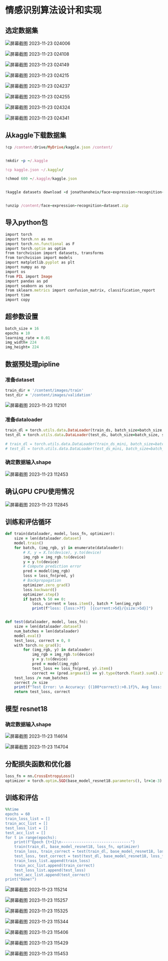 # 情感识别算法设计和实现

## 选定数据集

![屏幕截图 2023-11-23 024006](https://github.com/luoq03/Creative-Making-MSc-Advanced-Project-/assets/57748663/bce88adc-40b6-46f4-a3e9-65a4890f0329)

![屏幕截图 2023-11-23 024108](https://github.com/luoq03/Creative-Making-MSc-Advanced-Project-/assets/57748663/0c713d6f-c599-473b-be9c-7a71de19eb06)

![屏幕截图 2023-11-23 024149](https://github.com/luoq03/Creative-Making-MSc-Advanced-Project-/assets/57748663/96533590-fccd-4fa9-bce4-bbb12840cb2c)

![屏幕截图 2023-11-23 024215](https://github.com/luoq03/Creative-Making-MSc-Advanced-Project-/assets/57748663/dd3f2e89-c3df-4a8f-96fb-63c5cffd00a6)

![屏幕截图 2023-11-23 024237](https://github.com/luoq03/Creative-Making-MSc-Advanced-Project-/assets/57748663/5ffc2456-046f-4ff8-8a44-6874447adeb9)

![屏幕截图 2023-11-23 024255](https://github.com/luoq03/Creative-Making-MSc-Advanced-Project-/assets/57748663/37fae7ae-4522-478b-8eea-80c5fbabc77f)

![屏幕截图 2023-11-23 024324](https://github.com/luoq03/Creative-Making-MSc-Advanced-Project-/assets/57748663/aaca29d0-dcc4-45d9-8703-dd81803819fa)

![屏幕截图 2023-11-23 024341](https://github.com/luoq03/Creative-Making-MSc-Advanced-Project-/assets/57748663/92058745-7074-4623-8119-4c29d032fa83)

## 从kaggle下载数据集

```ruby
!cp /content/drive/MyDrive/kaggle.json /content/
```

```ruby

!mkdir -p ~/.kaggle

!cp kaggle.json ~/.kaggle/

!chmod 600 ~/.kaggle/kaggle.json

```

```ruby

!kaggle datasets download -d jonathanoheix/face-expression-recognition-dataset

```

```ruby

!unzip /content/face-expression-recognition-dataset.zip

```
## 导入python包

```ruby
import torch
import torch.nn as nn
import torch.nn.functional as F
import torch.optim as optim
from torchvision import datasets, transforms
from torchvision import models
import matplotlib.pyplot as plt
import numpy as np
import os
from PIL import Image
import pandas as pd
import seaborn as sns
from sklearn.metrics import confusion_matrix, classification_report
import time
import copy
```

## 超参数设置

```ruby
batch_size = 16
epochs = 10
learning_rate = 0.01
img_width= 224
img_height= 224
```

## 数据预处理pipline

### 准备dataset

```ruby
train_dir = '/content/images/train'
test_dir = '/content/images/validation'
```
![屏幕截图 2023-11-23 112101](https://github.com/luoq03/Creative-Making-MSc-Advanced-Project-/assets/57748663/f001b2b7-a610-4e44-a472-d1ae96dbcf39)

### 准备dataloader
```ruby
train_dl = torch.utils.data.DataLoader(train_ds, batch_size=batch_size, shuffle=True)
test_dl = torch.utils.data.DataLoader(test_ds, batch_size=batch_size, shuffle=True)

# train_dl = torch.utils.data.DataLoader(train_ds_mini, batch_size=batch_size, shuffle=True)
# test_dl = torch.utils.data.DataLoader(test_ds_mini, batch_size=batch_size, shuffle=True)
```
### 确定数据输入shape

![屏幕截图 2023-11-23 112453](https://github.com/luoq03/Creative-Making-MSc-Advanced-Project-/assets/57748663/70c4944c-4792-413f-ba1a-686fa1b9757b)

## 确认GPU CPU使用情况

![屏幕截图 2023-11-23 112845](https://github.com/luoq03/Creative-Making-MSc-Advanced-Project-/assets/57748663/d315a121-960c-4efa-a953-74b58c4c85d2)

## 训练和评估循环

```ruby
def train(dataloader, model, loss_fn, optimizer):
    size = len(dataloader.dataset)
    model.train()
    for batch, (img_rgb, y) in enumerate(dataloader):
        # X, y = X.to(device), y.to(device)
        img_rgb = img_rgb.to(device)
        y = y.to(device)
        # Compute prediction error
        pred = model(img_rgb)
        loss = loss_fn(pred, y)
        # Backpropagation
        optimizer.zero_grad()
        loss.backward()
        optimizer.step()
        if batch % 50 == 0:
            loss, current = loss.item(), batch * len(img_rgb)
            print(f"loss: {loss:>7f}  [{current:>5d}/{size:>5d}]")


def test(dataloader, model, loss_fn):
    size = len(dataloader.dataset)
    num_batches = len(dataloader)
    model.eval()
    test_loss, correct = 0, 0
    with torch.no_grad():
        for (img_rgb, y) in dataloader:
            img_rgb = img_rgb.to(device)
            y = y.to(device)
            pred = model(img_rgb)
            test_loss += loss_fn(pred, y).item()
            correct += (pred.argmax(1) == y).type(torch.float).sum().item()
    test_loss /= num_batches
    correct /= size
    print(f"Test Error: \n Accuracy: {(100*correct):>0.1f}%, Avg loss: {test_loss:>8f} \n")
    return test_loss, correct
```

## 模型 resnet18

### 确定数据输入shape

![屏幕截图 2023-11-23 114614](https://github.com/luoq03/Creative-Making-MSc-Advanced-Project-/assets/57748663/b62aaea8-c49a-464e-b5fb-6accc6bc2d72)

![屏幕截图 2023-11-23 114704](https://github.com/luoq03/Creative-Making-MSc-Advanced-Project-/assets/57748663/af0910e4-caf0-404f-9006-d248b1f188ea)

## 分配损失函数和优化器

```ruby
loss_fn = nn.CrossEntropyLoss()
optimizer = torch.optim.SGD(base_model_resnet18.parameters(), lr=1e-3)
```

## 训练和评估

```ruby
%%time
epochs = 60
train_loss_list = []
train_acc_list = []
test_loss_list = []
test_acc_list = []
for t in range(epochs):
    print(f"Epoch {t+1}\n-------------------------------")
    train(train_dl, base_model_resnet18, loss_fn, optimizer)
    train_loss, train_correct = test(train_dl, base_model_resnet18, loss_fn)
    test_loss, test_correct = test(test_dl, base_model_resnet18, loss_fn)
    train_loss_list.append(train_loss)
    train_acc_list.append(train_correct)
    test_loss_list.append(test_loss)
    test_acc_list.append(test_correct)
print("Done!")
```

![屏幕截图 2023-11-23 115214](https://github.com/luoq03/Creative-Making-MSc-Advanced-Project-/assets/57748663/5ccf5093-f445-490b-88f6-82f65b3ecbf4)

![屏幕截图 2023-11-23 115257](https://github.com/luoq03/Creative-Making-MSc-Advanced-Project-/assets/57748663/d6720123-b91d-409e-9b2b-eb8f36a78bee)

![屏幕截图 2023-11-23 115325](https://github.com/luoq03/Creative-Making-MSc-Advanced-Project-/assets/57748663/fda11258-5e61-49f2-b4d7-a98c09ecc635)

![屏幕截图 2023-11-23 115344](https://github.com/luoq03/Creative-Making-MSc-Advanced-Project-/assets/57748663/47e8a179-071a-47bd-893f-b15b945102a3)

![屏幕截图 2023-11-23 115406](https://github.com/luoq03/Creative-Making-MSc-Advanced-Project-/assets/57748663/2b2b1e78-d40d-4f50-9dc2-a6218dbd0444)

![屏幕截图 2023-11-23 115429](https://github.com/luoq03/Creative-Making-MSc-Advanced-Project-/assets/57748663/ddbf620b-f89e-48fd-9ad4-3eeee952ce33)

![屏幕截图 2023-11-23 115453](https://github.com/luoq03/Creative-Making-MSc-Advanced-Project-/assets/57748663/cb415886-4792-4024-adb3-026f598fc1a5)






















































































































































































































